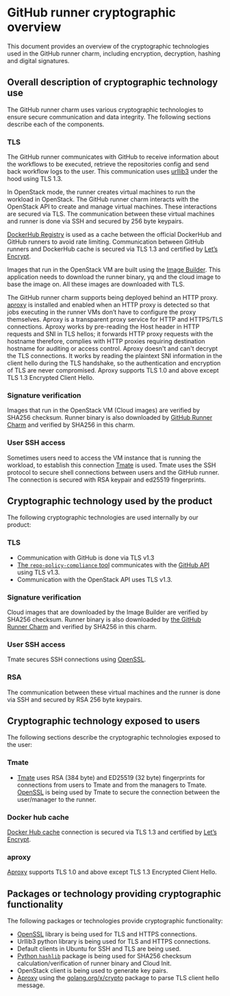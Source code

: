 <!-- vale Canonical.007-Headings-sentence-case = NO -->
# GitHub runner cryptographic overview
<!-- vale Canonical.007-Headings-sentence-case = YES -->
This document provides an overview of the cryptographic technologies used in the GitHub runner charm, including encryption, decryption, hashing and digital signatures.

## Overall description of cryptographic technology use
The GitHub runner charm uses various cryptographic technologies to ensure secure communication and data integrity. The following sections describe each of the components.

### TLS
The GitHub runner communicates with GitHub to receive information about the workflows to be executed, retrieve the repositories config and send back workflow logs to the user. This communication uses [urllib3](https://urllib3.readthedocs.io/en/stable/) under the hood using TLS 1.3.

In OpenStack mode, the runner creates virtual machines to run the workload in OpenStack. The GitHub runner charm interacts with the OpenStack API to create and manage virtual machines. These interactions are secured via TLS. The communication between these virtual machines and runner is done via SSH and secured by 256 byte keypairs.

[DockerHub Registry](https://charmhub.io/docker-registry) is used as a cache between the official DockerHub and GitHub runners to avoid rate limiting. Communication between GitHub runners and DockerHub cache is secured via TLS 1.3 and certified by [Let’s Encrypt](https://letsencrypt.org/).

Images that run in the OpenStack VM are built using the [Image Builder](https://github.com/canonical/github-runner-image-builder). This application needs to download the runner binary, yq and the cloud image to base the image on. All these images are downloaded with TLS.

The GitHub runner charm supports being deployed behind an HTTP proxy. [aproxy](https://github.com/canonical/aproxy) is installed and enabled when an HTTP proxy is detected so that jobs executing in the runner VMs don’t have to configure the proxy themselves. Aproxy is a transparent proxy service for HTTP and HTTPS/TLS connections. Aproxy works by pre-reading the Host header in HTTP requests and SNI in TLS hellos; it forwards HTTP proxy requests with the hostname therefore, complies with HTTP proxies requiring destination hostname for auditing or access control. Aproxy doesn't and can't decrypt the TLS connections. It works by reading the plaintext SNI information in the client hello during the TLS handshake, so the authentication and encryption of TLS are never compromised. Aproxy supports TLS 1.0 and above except TLS 1.3 Encrypted Client Hello.

### Signature verification
Images that run in the OpenStack VM (Cloud images) are verified by SHA256 checksum. Runner binary is also downloaded by [GitHub Runner Charm](https://github.com/canonical/github-runner-operator) and verified by SHA256 in this charm.

### User SSH access
Sometimes users need to access the VM instance that is running the workload, to establish this connection [Tmate](https://github.com/tmate-io/tmate) is used. Tmate uses the SSH protocol to secure shell connections between users and the GitHub runner. The connection is secured with RSA keypair and ed25519 fingerprints.

## Cryptographic technology used by the product
The following cryptographic technologies are used internally by our product:

### TLS
- Communication with GitHub is done via TLS v1.3
- [The `repo-policy-compliance` tool](https://github.com/canonical/repo-policy-compliance) communicates with the [GitHub API](https://docs.github.com/en/rest?apiVersion=2022-11-28) using TLS v1.3.
- Communication with the OpenStack API uses TLS v1.3.

### Signature verification
Cloud images that are downloaded by the Image Builder are verified by SHA256 checksum. Runner binary is also downloaded by [the GitHub Runner Charm](https://github.com/canonical/github-runner-operator) and verified by SHA256 in this charm.

### User SSH access
Tmate secures SSH connections using [OpenSSL](https://www.openssl.org/).

<!-- vale Canonical.007-Headings-sentence-case = NO -->
### RSA
<!-- vale Canonical.007-Headings-sentence-case = YES -->
The communication between these virtual machines and the runner is done via SSH and secured by RSA 256 byte keypairs.

## Cryptographic technology exposed to users
The following sections describe the cryptographic technologies exposed to the user:

### Tmate
- [Tmate](https://github.com/tmate-io/tmate) uses RSA (384 byte) and ED25519 (32 byte) fingerprints for connections from users to Tmate and from the managers to Tmate. [OpenSSL](https://www.openssl.org/) is being used by Tmate to secure the connection between the user/manager to the runner.

### Docker hub cache
[Docker Hub cache](https://github.com/canonical/docker-registry-charm) connection is secured via TLS 1.3 and certified by [Let’s Encrypt](https://letsencrypt.org/).

<!-- vale Canonical.007-Headings-sentence-case = NO -->
### aproxy
<!-- vale Canonical.007-Headings-sentence-case = YES -->
[Aproxy](https://github.com/canonical/aproxy) supports TLS 1.0 and above except TLS 1.3 Encrypted Client Hello.

## Packages or technology providing cryptographic functionality
The following packages or technologies provide cryptographic functionality:
- [OpenSSL](https://www.openssl.org/) library is being used for TLS and HTTPS connections.
- Urllib3 python library is being used for TLS and HTTPS connections.
- Default clients in Ubuntu for SSH and TLS are being used.
- [Python `hashlib`](https://docs.python.org/3/library/hashlib.html) package is being used for SHA256 checksum calculation/verification of runner binary and Cloud Init.
- OpenStack client is being used to generate key pairs.
- [Aproxy](https://github.com/canonical/aproxy) using the [golang.org/x/crypto](http://golang.org/x/crypto) package to parse TLS client hello message.